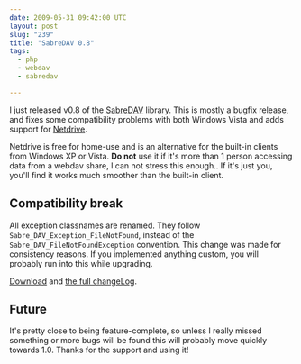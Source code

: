 ```yaml
---
date: 2009-05-31 09:42:00 UTC
layout: post
slug: "239"
title: "SabreDAV 0.8"
tags:
  - php
  - webdav
  - sabredav

---
```

I just released v0.8 of the [SabreDAV][1] library. This is mostly a bugfix
release, and fixes some compatibility problems with both Windows Vista and
adds support for [Netdrive][2].

Netdrive is free for home-use and is an alternative for the built-in clients
from Windows XP or Vista. **Do not** use it if it's more than 1 person
accessing data from a webdav share, I can not stress this enough.. If it's
just you, you'll find it works much smoother than the built-in client.

Compatibility break
-------------------

All exception classnames are renamed. They follow
`Sabre_DAV_Exception_FileNotFound`, instead of the
`Sabre_DAV_FileNotFoundException` convention. This change was made for
consistency reasons. If you implemented anything custom, you will probably run
into this while upgrading.

[Download][3] and [the full changeLog][3].

Future
------

It's pretty close to being feature-complete, so unless I really missed
something or more bugs will be found this will probably move quickly towards
1.0. Thanks for the support and using it!

[1]: http://sabre.io/
[2]: http://www.netdrive.net/purchase.html
[3]: https://github.com/fruux/sabre-dav/releases/
[4]: https://github.com/fruux/sabre-dav/blob/master/ChangeLog.md
